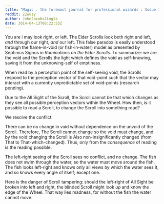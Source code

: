 ```yaml
---
title: "Magic : the foremost journal for professional wizards : Issue 1 : Theory for the Proximate Mechanics of Reading an Elder Scroll"
reddit: 22wusy
author: JohnJacobsJingle
date: 2014-04-13T08:22:53Z
---
```


You are I may look right, or left. The Elder Scrolls look both right and left, *and* through our right, *and* our left. This false paradox is easily understood through the flame-in-void (or fish-in-water) model as presented by Septimus Signus in *Ruminations on the Elder Scrolls*. To summarize: we are the void and the Scrolls the light which defines the void as self-knowing, saving it from the unknowing-self of emptiness. 

When read by a perception point of the self-seeing void, the Scrolls respond to the perception vector of that void-point such that the vector may interact with a currently unpredictable set of void-points (research pending). 

Due to the All Sight of the Scroll, the Scroll cannot be that which changes as they see all possible perception vectors within the Wheel. How then, is it possible to read a Scroll, to change the Scroll into something read? 

We resolve the conflict:

There can be no change in void without dependence on the unvoid of the Scroll. Therefore, The Scroll cannot change so the void must change, and by the void changing the Scroll is Also non-insignificantly changed (from That to That-which-changed). Thus, only from the *consequence* of reading is the reading possible. 

The left-right seeing of the Scroll sees no conflict, and no change.  The fish does not swim through the water, so the water must move around the fish. The fish looks left-right and knows only all views by which the water sees it, and so knows every angle of itself; except one. 

Here is the danger of Scroll tampering: should the left-right of All Sight be broken into left and right, the blinded Scroll might look *up* and know the edge of the Wheel. That way lies madness, for without the fish the water cannot move. 
